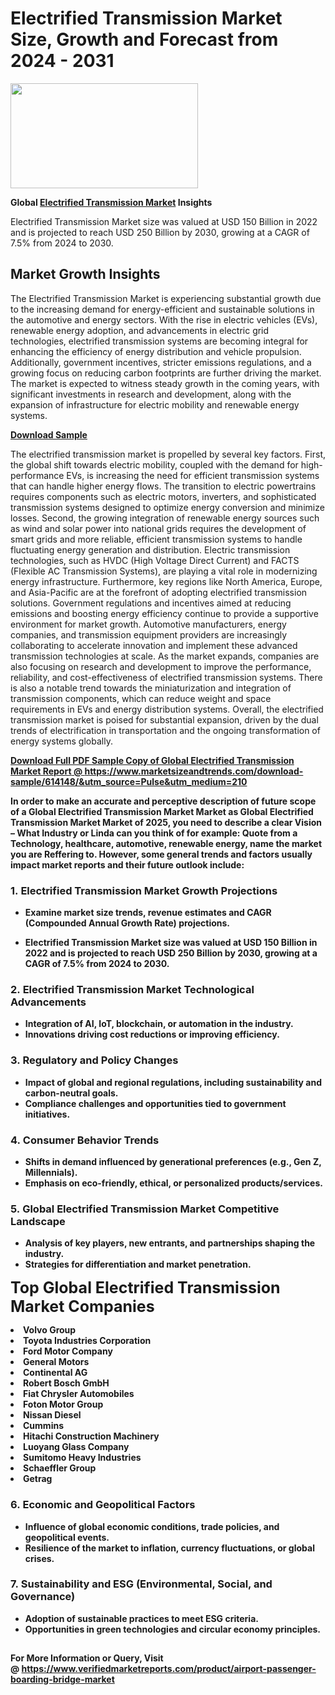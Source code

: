 <H1>Electrified Transmission Market Size, Growth and Forecast from 2024 - 2031</H1><img class="aligncenter size-medium wp-image-584254" src="https://thirdeyenews.in/wp-content/uploads/2024/09/Global-Market-Research-300x168.jpeg" alt="" width="300" height="168" /><p><strong>Global&nbsp;<a href="https://www.marketsizeandtrends.com/download-sample/614148/&amp;utm_source=Pulse&amp;utm_medium=210">Electrified Transmission Market</a> Insights</strong></p><p>Electrified Transmission Market size was valued at USD 150 Billion in 2022 and is projected to reach USD 250 Billion by 2030, growing at a CAGR of 7.5% from 2024 to 2030.</p><p><h2>Market Growth Insights</h2> <p>The Electrified Transmission Market is experiencing substantial growth due to the increasing demand for energy-efficient and sustainable solutions in the automotive and energy sectors. With the rise in electric vehicles (EVs), renewable energy adoption, and advancements in electric grid technologies, electrified transmission systems are becoming integral for enhancing the efficiency of energy distribution and vehicle propulsion. Additionally, government incentives, stricter emissions regulations, and a growing focus on reducing carbon footprints are further driving the market. The market is expected to witness steady growth in the coming years, with significant investments in research and development, along with the expansion of infrastructure for electric mobility and renewable energy systems.</p> <p><strong><a href="#">Download Sample</a></strong></p> <p>The electrified transmission market is propelled by several key factors. First, the global shift towards electric mobility, coupled with the demand for high-performance EVs, is increasing the need for efficient transmission systems that can handle higher energy flows. The transition to electric powertrains requires components such as electric motors, inverters, and sophisticated transmission systems designed to optimize energy conversion and minimize losses. Second, the growing integration of renewable energy sources such as wind and solar power into national grids requires the development of smart grids and more reliable, efficient transmission systems to handle fluctuating energy generation and distribution. Electric transmission technologies, such as HVDC (High Voltage Direct Current) and FACTS (Flexible AC Transmission Systems), are playing a vital role in modernizing energy infrastructure. Furthermore, key regions like North America, Europe, and Asia-Pacific are at the forefront of adopting electrified transmission solutions. Government regulations and incentives aimed at reducing emissions and boosting energy efficiency continue to provide a supportive environment for market growth. Automotive manufacturers, energy companies, and transmission equipment providers are increasingly collaborating to accelerate innovation and implement these advanced transmission technologies at scale. As the market expands, companies are also focusing on research and development to improve the performance, reliability, and cost-effectiveness of electrified transmission systems. There is also a notable trend towards the miniaturization and integration of transmission components, which can reduce weight and space requirements in EVs and energy distribution systems. Overall, the electrified transmission market is poised for substantial expansion, driven by the dual trends of electrification in transportation and the ongoing transformation of energy systems globally.</p> <p><strong><a href="#"></p><p><span class=""><strong>Download Full PDF Sample Copy of Global Electrified Transmission Market Report</strong> @ <a href="https://www.marketsizeandtrends.com/download-sample/614148/&amp;utm_source=Pulse&amp;utm_medium=210" target="_blank">https://www.marketsizeandtrends.com/download-sample/614148/&amp;utm_source=Pulse&amp;utm_medium=210</a></span></p><p>In order to make an accurate and perceptive description of future scope of a Global&nbsp;Electrified Transmission Market Market as Global&nbsp;Electrified Transmission Market Market of 2025, you need to describe a clear Vision &ndash; What Industry or Linda can you think of for example: Quote from a Technology, healthcare, automotive, renewable energy, name the market you are Reffering to. However, some general trends and factors usually impact market reports and their future outlook include:</p><h3>1.&nbsp;<strong>Electrified Transmission Market Growth Projections</strong></h3><ul><li>Examine market size trends, revenue estimates and CAGR (Compounded Annual Growth Rate) projections.</li><li><p>Electrified Transmission Market size was valued at USD 150 Billion in 2022 and is projected to reach USD 250 Billion by 2030, growing at a CAGR of 7.5% from 2024 to 2030.</p></li></ul><h3>2.&nbsp;<strong>Electrified Transmission Market Technological Advancements</strong></h3><ul><li>Integration of AI, IoT, blockchain, or automation in the industry.</li><li>Innovations driving cost reductions or improving efficiency.</li></ul><h3>3.&nbsp;<strong>Regulatory and Policy Changes</strong></h3><ul><li>Impact of global and regional regulations, including sustainability and carbon-neutral goals.</li><li>Compliance challenges and opportunities tied to government initiatives.</li></ul><h3>4.&nbsp;<strong>Consumer Behavior Trends</strong></h3><ul><li>Shifts in demand influenced by generational preferences (e.g., Gen Z, Millennials).</li><li>Emphasis on eco-friendly, ethical, or personalized products/services.</li></ul><h3>5.&nbsp;<strong>Global Electrified Transmission Market Competitive Landscape</strong></h3><ul><li>Analysis of key players, new entrants, and partnerships shaping the industry.</li><li>Strategies for differentiation and market penetration.</li></ul><p data-pm-slice="1 1 []"><span style="color: inherit; font-family: inherit; font-size: 25px;">Top Global Electrified Transmission Market Companies</span></p><div class="" data-test-id=""><p><li>Volvo Group</li><li> Toyota Industries Corporation</li><li> Ford Motor Company</li><li> General Motors</li><li> Continental AG</li><li> Robert Bosch GmbH</li><li> Fiat Chrysler Automobiles</li><li> Foton Motor Group</li><li> Nissan Diesel</li><li> Cummins</li><li> Hitachi Construction Machinery</li><li> Luoyang Glass Company</li><li> Sumitomo Heavy Industries</li><li> Schaeffler Group</li><li> Getrag</li></p></div><h3>6.&nbsp;<strong>Economic and Geopolitical Factors</strong></h3><ul><li>Influence of global economic conditions, trade policies, and geopolitical events.</li><li>Resilience of the market to inflation, currency fluctuations, or global crises.</li></ul><h3>7.&nbsp;<strong>Sustainability and ESG (Environmental, Social, and Governance)</strong></h3><ul><li>Adoption of sustainable practices to meet ESG criteria.</li><li>Opportunities in green technologies and circular economy principles.</li></ul><h2><strong style="font-size: 14px;">For More Information or Query, Visit @&nbsp;</strong><a style="background-color: #ffffff; font-size: 14px;" href="https://www.marketsizeandtrends.com/report/electrified-transmission-market/" target="_blank">https://www.verifiedmarketreports.com/product/airport-passenger-boarding-bridge-market</a></h2>
